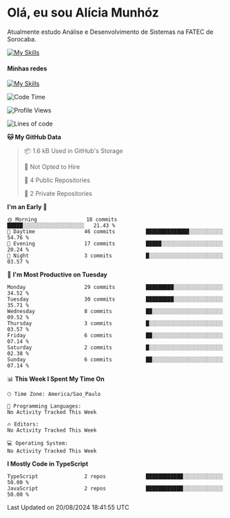 # Olá, eu sou Alícia Munhóz

<p>Atualmente estudo Análise e Desenvolvimento de Sistemas na FATEC de Sorocaba.</p>

[![My Skills](https://skillicons.dev/icons?i=html,css,js,nodejs,ts)](https://skillicons.dev)

#### Minhas redes
[![My Skills](https://skillicons.dev/icons?i=linkedin)](https://www.linkedin.com/in/aliciamunhozfrancodecamargo/)

<!--START_SECTION:waka-->
![Code Time](http://img.shields.io/badge/Code%20Time-0%20secs-blue)

![Profile Views](http://img.shields.io/badge/Profile%20Views-107-blue)

![Lines of code](https://img.shields.io/badge/From%20Hello%20World%20I%27ve%20Written-13.7%20thousand%20lines%20of%20code-blue)

**🐱 My GitHub Data** 

> 📦 1.6 kB Used in GitHub's Storage 
 > 
> 🚫 Not Opted to Hire
 > 
> 📜 4 Public Repositories 
 > 
> 🔑 2 Private Repositories 
 > 
**I'm an Early 🐤** 

```text
🌞 Morning                18 commits          █████░░░░░░░░░░░░░░░░░░░░   21.43 % 
🌆 Daytime                46 commits          ██████████████░░░░░░░░░░░   54.76 % 
🌃 Evening                17 commits          █████░░░░░░░░░░░░░░░░░░░░   20.24 % 
🌙 Night                  3 commits           █░░░░░░░░░░░░░░░░░░░░░░░░   03.57 % 
```
📅 **I'm Most Productive on Tuesday** 

```text
Monday                   29 commits          █████████░░░░░░░░░░░░░░░░   34.52 % 
Tuesday                  30 commits          █████████░░░░░░░░░░░░░░░░   35.71 % 
Wednesday                8 commits           ██░░░░░░░░░░░░░░░░░░░░░░░   09.52 % 
Thursday                 3 commits           █░░░░░░░░░░░░░░░░░░░░░░░░   03.57 % 
Friday                   6 commits           ██░░░░░░░░░░░░░░░░░░░░░░░   07.14 % 
Saturday                 2 commits           █░░░░░░░░░░░░░░░░░░░░░░░░   02.38 % 
Sunday                   6 commits           ██░░░░░░░░░░░░░░░░░░░░░░░   07.14 % 
```


📊 **This Week I Spent My Time On** 

```text
🕑︎ Time Zone: America/Sao_Paulo

💬 Programming Languages: 
No Activity Tracked This Week

🔥 Editors: 
No Activity Tracked This Week

💻 Operating System: 
No Activity Tracked This Week
```

**I Mostly Code in TypeScript** 

```text
TypeScript               2 repos             ████████████░░░░░░░░░░░░░   50.00 % 
JavaScript               2 repos             ████████████░░░░░░░░░░░░░   50.00 % 
```




 Last Updated on 20/08/2024 18:41:55 UTC
<!--END_SECTION:waka-->
